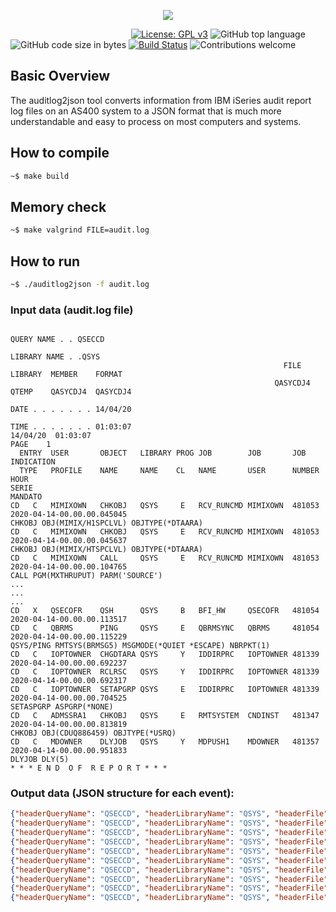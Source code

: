 <p align="center"><img src="https://github.com/JavierDominguezGomez/AS400_auditlog2json/blob/main/img/AS400_auditlog2json_logo.png"></p>

&nbsp;&nbsp;&nbsp;&nbsp;&nbsp;&nbsp;&nbsp;&nbsp;&nbsp;&nbsp;&nbsp;&nbsp;&nbsp;&nbsp;&nbsp;&nbsp;&nbsp;&nbsp;&nbsp;&nbsp;&nbsp;&nbsp;&nbsp;&nbsp;&nbsp;&nbsp;&nbsp;&nbsp;&nbsp;&nbsp;&nbsp;&nbsp;&nbsp;&nbsp;&nbsp;&nbsp;&nbsp;&nbsp;&nbsp;&nbsp;&nbsp;&nbsp;&nbsp;&nbsp;&nbsp;&nbsp;&nbsp;&nbsp;
[![License: GPL v3](https://img.shields.io/badge/License-GPLv3-brightgreen.svg)](https://www.gnu.org/licenses/gpl-3.0)
![GitHub top language](https://img.shields.io/github/languages/top/JavierDominguezGomez/AS400_auditlog2json)
![GitHub code size in bytes](https://img.shields.io/github/languages/code-size/JavierDominguezGomez/AS400_auditlog2json)
[![Build Status](https://travis-ci.org/JavierDominguezGomez/AS400_auditlog2json.svg?branch=master)](https://travis-ci.org/JavierDominguezGomez/AS400_auditlog2json)
![Contributions welcome](https://img.shields.io/badge/contributions-welcome-yellow.svg)

## Basic Overview

The auditlog2json tool converts information from IBM iSeries audit report log files on an AS400 system to a JSON format that is much more understandable and easy to process on most computers and systems.

## How to compile

```bash
~$ make build
```

## Memory check

```bash
~$ make valgrind FILE=audit.log
```

## How to run

```bash
~$ ./auditlog2json -f audit.log
```

### Input data (audit.log file)

```
                                                                           QUERY NAME . . QSECCD
                                                                            LIBRARY NAME . .QSYS
                                                             FILE      LIBRARY  MEMBER    FORMAT
                                                           QASYCDJ4  QTEMP    QASYCDJ4  QASYCDJ4
                                                                     DATE . . . . . . . 14/04/20
                                                                     TIME . . . . . . . 01:03:07
14/04/20  01:03:07                                                                     PAGE    1
  ENTRY  USER       OBJECT   LIBRARY PROG JOB        JOB       JOB    INDICATION
  TYPE   PROFILE    NAME     NAME    CL   NAME       USER      NUMBER HOUR
SERIE
MANDATO
CD   C   MIMIXOWN   CHKOBJ   QSYS     E   RCV_RUNCMD MIMIXOWN  481053 2020-04-14-00.00.00.045045
CHKOBJ OBJ(MIMIX/H1SPCLVL) OBJTYPE(*DTAARA)
CD   C   MIMIXOWN   CHKOBJ   QSYS     E   RCV_RUNCMD MIMIXOWN  481053 2020-04-14-00.00.00.045637
CHKOBJ OBJ(MIMIX/HTSPCLVL) OBJTYPE(*DTAARA)
CD   C   MIMIXOWN   CALL     QSYS     E   RCV_RUNCMD MIMIXOWN  481053 2020-04-14-00.00.00.104765
CALL PGM(MXTHRUPUT) PARM('SOURCE')
...
...
...
CD   X   QSECOFR    QSH      QSYS     B   BFI_HW     QSECOFR   481054 2020-04-14-00.00.00.113517
CD   C   QBRMS      PING     QSYS     E   QBRMSYNC   QBRMS     481054 2020-04-14-00.00.00.115229
QSYS/PING RMTSYS(BRMSG5) MSGMODE(*QUIET *ESCAPE) NBRPKT(1)
CD   C   IOPTOWNER  CHGDTARA QSYS     Y   IDDIRPRC   IOPTOWNER 481339 2020-04-14-00.00.00.692237
CD   C   IOPTOWNER  RCLRSC   QSYS     Y   IDDIRPRC   IOPTOWNER 481339 2020-04-14-00.00.00.692317
CD   C   IOPTOWNER  SETAPGRP QSYS     E   IDDIRPRC   IOPTOWNER 481339 2020-04-14-00.00.00.704525
SETASPGRP ASPGRP(*NONE)
CD   C   ADMSSRA1   CHKOBJ   QSYS     E   RMTSYSTEM  CNDINST   481347 2020-04-14-00.00.00.813819
CHKOBJ OBJ(CDUQ886459) OBJTYPE(*USRQ)
CD   C   MDOWNER    DLYJOB   QSYS     Y   MDPUSH1    MDOWNER   481357 2020-04-14-00.00.00.951833
DLYJOB DLY(5)
* * * E N D  O F  R E P O R T * * *
```

### Output data (JSON structure for each event):

```json
{"headerQueryName": "QSECCD", "headerLibraryName": "QSYS", "headerFile": "QASYCDJ4", "headerLibrary": "QTEMP", "headerMember": "QASYCDJ4", "headerFormat": "QASYCDJ4", "headerDate": "14/04/20", "headerTime": "01:03:07", "typeInput": "CD", "mode": "C", "userProfile": "MIMIXOWN", "objectName": "CHKOBJ", "libraryName": "QSYS", "progCL": "E", "jobName": "RCV_RUNCMD", "jobUser": "MIMIXOWN", "jobNumber": "481053", "dateTime": "2020-04-14-00.00.00.045045", "commandLine": " CHKOBJ OBJ(MIMIX/H1SPCLVL) OBJTYPE(*DTAARA)", "fileName": "audit.log", "serverName": "jdghost"}
{"headerQueryName": "QSECCD", "headerLibraryName": "QSYS", "headerFile": "QASYCDJ4", "headerLibrary": "QTEMP", "headerMember": "QASYCDJ4", "headerFormat": "QASYCDJ4", "headerDate": "14/04/20", "headerTime": "01:03:07", "typeInput": "CD", "mode": "C", "userProfile": "MIMIXOWN", "objectName": "CHKOBJ", "libraryName": "QSYS", "progCL": "E", "jobName": "RCV_RUNCMD", "jobUser": "MIMIXOWN", "jobNumber": "481053", "dateTime": "2020-04-14-00.00.00.045637", "commandLine": " CHKOBJ OBJ(MIMIX/HTSPCLVL) OBJTYPE(*DTAARA)", "fileName": "audit.log", "serverName": "jdghost"}
{"headerQueryName": "QSECCD", "headerLibraryName": "QSYS", "headerFile": "QASYCDJ4", "headerLibrary": "QTEMP", "headerMember": "QASYCDJ4", "headerFormat": "QASYCDJ4", "headerDate": "14/04/20", "headerTime": "01:03:07", "typeInput": "CD", "mode": "C", "userProfile": "MIMIXOWN", "objectName": "CALL", "libraryName": "QSYS", "progCL": "E", "jobName": "RCV_RUNCMD", "jobUser": "MIMIXOWN", "jobNumber": "481053", "dateTime": "2020-04-14-00.00.00.104765", "commandLine": " CALL PGM(MXTHRUPUT) PARM('SOURCE')", "fileName": "audit.log", "serverName": "jdghost"}
{"headerQueryName": "QSECCD", "headerLibraryName": "QSYS", "headerFile": "QASYCDJ4", "headerLibrary": "QTEMP", "headerMember": "QASYCDJ4", "headerFormat": "QASYCDJ4", "headerDate": "14/04/20", "headerTime": "01:03:07", "typeInput": "CD", "mode": "X", "userProfile": "QSECOFR", "objectName": "QSH", "libraryName": "QSYS", "progCL": "B", "jobName": "BFI_HW", "jobUser": "QSECOFR", "jobNumber": "481054", "dateTime": "2020-04-14-00.00.00.113517", "commandLine": "", "fileName": "audit.log", "serverName": "jdghost"}
{"headerQueryName": "QSECCD", "headerLibraryName": "QSYS", "headerFile": "QASYCDJ4", "headerLibrary": "QTEMP", "headerMember": "QASYCDJ4", "headerFormat": "QASYCDJ4", "headerDate": "14/04/20", "headerTime": "01:03:07", "typeInput": "CD", "mode": "C", "userProfile": "QBRMS", "objectName": "PING", "libraryName": "QSYS", "progCL": "E", "jobName": "QBRMSYNC", "jobUser": "QBRMS", "jobNumber": "481054", "dateTime": "2020-04-14-00.00.00.115229", "commandLine": " QSYS/PING RMTSYS(BRMSG5) MSGMODE(*QUIET *ESCAPE) NBRPKT(1)", "fileName": "audit.log", "serverName": "jdghost"}
{"headerQueryName": "QSECCD", "headerLibraryName": "QSYS", "headerFile": "QASYCDJ4", "headerLibrary": "QTEMP", "headerMember": "QASYCDJ4", "headerFormat": "QASYCDJ4", "headerDate": "14/04/20", "headerTime": "01:03:07", "typeInput": "CD", "mode": "C", "userProfile": "IOPTOWNER", "objectName": "CHGDTARA", "libraryName": "QSYS", "progCL": "Y", "jobName": "IDDIRPRC", "jobUser": "IOPTOWNER", "jobNumber": "481339", "dateTime": "2020-04-14-00.00.00.692237", "commandLine": "", "fileName": "audit.log", "serverName": "jdghost"}
{"headerQueryName": "QSECCD", "headerLibraryName": "QSYS", "headerFile": "QASYCDJ4", "headerLibrary": "QTEMP", "headerMember": "QASYCDJ4", "headerFormat": "QASYCDJ4", "headerDate": "14/04/20", "headerTime": "01:03:07", "typeInput": "CD", "mode": "C", "userProfile": "IOPTOWNER", "objectName": "RCLRSC", "libraryName": "QSYS", "progCL": "Y", "jobName": "IDDIRPRC", "jobUser": "IOPTOWNER", "jobNumber": "481339", "dateTime": "2020-04-14-00.00.00.692317", "commandLine": "", "fileName": "audit.log", "serverName": "jdghost"}
{"headerQueryName": "QSECCD", "headerLibraryName": "QSYS", "headerFile": "QASYCDJ4", "headerLibrary": "QTEMP", "headerMember": "QASYCDJ4", "headerFormat": "QASYCDJ4", "headerDate": "14/04/20", "headerTime": "01:03:07", "typeInput": "CD", "mode": "C", "userProfile": "IOPTOWNER", "objectName": "SETAPGRP", "libraryName": "QSYS", "progCL": "E", "jobName": "IDDIRPRC", "jobUser": "IOPTOWNER", "jobNumber": "481339", "dateTime": "2020-04-14-00.00.00.704525", "commandLine": " SETASPGRP ASPGRP(*NONE)", "fileName": "audit.log", "serverName": "jdghost"}
{"headerQueryName": "QSECCD", "headerLibraryName": "QSYS", "headerFile": "QASYCDJ4", "headerLibrary": "QTEMP", "headerMember": "QASYCDJ4", "headerFormat": "QASYCDJ4", "headerDate": "14/04/20", "headerTime": "01:03:07", "typeInput": "CD", "mode": "C", "userProfile": "ADMSSRA1", "objectName": "CHKOBJ", "libraryName": "QSYS", "progCL": "E", "jobName": "RMTSYSTEM", "jobUser": "CNDINST", "jobNumber": "886460", "dateTime": "2020-10-28-23.59.57.624928", "commandLine": " CHKOBJ OBJ(CDUQ886459) OBJTYPE(*USRQ)", "fileName": "audit.log", "serverName": "jdghost"}
{"headerQueryName": "QSECCD", "headerLibraryName": "QSYS", "headerFile": "QASYCDJ4", "headerLibrary": "QTEMP", "headerMember": "QASYCDJ4", "headerFormat": "QASYCDJ4", "headerDate": "14/04/20", "headerTime": "01:03:07", "typeInput": "CD", "mode": "C", "userProfile": "MDOWNER", "objectName": "DLYJOB", "libraryName": "QSYS", "progCL": "Y", "jobName": "MDPUSH1", "jobUser": "MDOWNER", "jobNumber": "674561", "dateTime": "2020-10-28-23.59.59.052944", "commandLine": " DLYJOB DLY(5)", "fileName": "audit.log", "serverName": "jdghost"}
```

